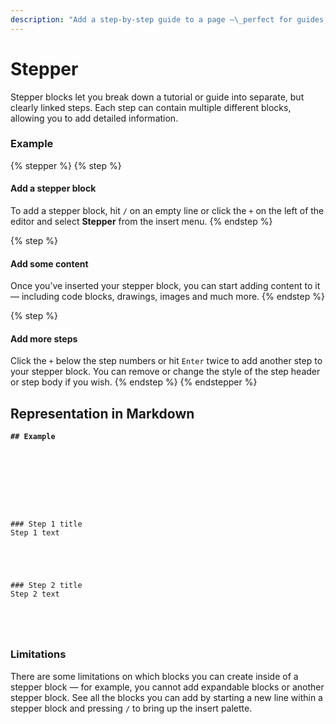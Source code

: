 ```yaml
---
description: "Add a step-by-step guide to a page —\_perfect for guides, walkthroughs and technical troubleshooting processes"
---
```


# Stepper

Stepper blocks let you break down a tutorial or guide into separate, but clearly linked steps. Each step can contain multiple different blocks, allowing you to add detailed information.

### Example

{% stepper %}
{% step %}
#### Add a stepper block

To add a stepper block, hit `/` on an empty line or click the `+` on the left of the editor and select **Stepper** from the insert menu.
{% endstep %}

{% step %}
#### Add some content

Once you’ve inserted your stepper block, you can start adding content to it — including code blocks, drawings, images and much more.
{% endstep %}

{% step %}
#### Add more steps

Click the `+` below the step numbers or hit `Enter` twice to add another step to your stepper block. You can remove or change the style of the step header or step body if you wish.
{% endstep %}
{% endstepper %}

## Representation in Markdown

<pre class="language-markdown"><code class="lang-markdown"><strong>## Example
</strong>








### Step 1 title
Step 1 text





### Step 2 title
Step 2 text




</code></pre>

### Limitations

There are some limitations on which blocks you can create inside of a stepper block — for example, you cannot add expandable blocks or another stepper block. See all the blocks you can add by starting a new line within a stepper block and pressing `/` to bring up the insert palette.
